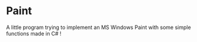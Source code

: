 # Paint
A little program trying to implement an MS Windows Paint with some simple functions made in C# ! 
